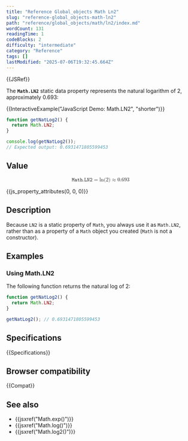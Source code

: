 ```yaml
---
title: "Reference Global_objects Math Ln2"
slug: "reference-global_objects-math-ln2"
path: "reference/global_objects/math/ln2/index.md"
wordCount: 131
readingTime: 1
codeBlocks: 2
difficulty: "intermediate"
category: "Reference"
tags: []
lastModified: "2025-07-06T19:32:45.664Z"
---
```



{{JSRef}}

The **`Math.LN2`** static data property represents the natural logarithm of 2, approximately 0.693:

{{InteractiveExample("JavaScript Demo: Math.LN2", "shorter")}}

```js interactive-example
function getNatLog2() {
  return Math.LN2;
}

console.log(getNatLog2());
// Expected output: 0.6931471805599453
```

## Value

<!-- prettier-ignore-start -->
<math display="block">
  <semantics><mrow><mi>𝙼𝚊𝚝𝚑.𝙻𝙽𝟸</mi><mo>=</mo><mo lspace="0em" rspace="0em">ln</mo><mo stretchy="false">(</mo><mn>2</mn><mo stretchy="false">)</mo><mo>≈</mo><mn>0.693</mn></mrow><annotation encoding="TeX">\mathtt{Math.LN2} = \ln(2) \approx 0.693</annotation></semantics>
</math>
<!-- prettier-ignore-end -->

{{js_property_attributes(0, 0, 0)}}

## Description

Because `LN2` is a static property of `Math`, you always use it as `Math.LN2`, rather than as a property of a `Math` object you created (`Math` is not a constructor).

## Examples

### Using Math.LN2

The following function returns the natural log of 2:

```js
function getNatLog2() {
  return Math.LN2;
}

getNatLog2(); // 0.6931471805599453
```

## Specifications

{{Specifications}}

## Browser compatibility

{{Compat}}

## See also

- {{jsxref("Math.exp()")}}
- {{jsxref("Math.log()")}}
- {{jsxref("Math.log2()")}}
